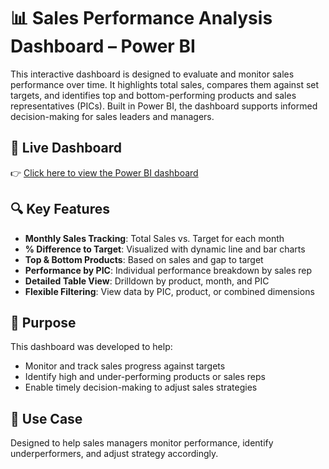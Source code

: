 # 📊 Sales Performance Analysis Dashboard – Power BI

This interactive dashboard is designed to evaluate and monitor sales performance over time. It highlights total sales, compares them against set targets, and identifies top and bottom-performing products and sales representatives (PICs). Built in Power BI, the dashboard supports informed decision-making for sales leaders and managers.

## 🔗 Live Dashboard

👉 [Click here to view the Power BI dashboard](https://app.powerbi.com/view?r=eyJrIjoiOWVmY2RiZmItNGE2YS00ZGMzLWFlZGMtM2M0ZTczNDRlNWNlIiwidCI6IjcyOWQ3ODc2LTg5MzQtNDljNi1iNTZlLTZjZTkwNjkzM2Y4YiIsImMiOjEwfQ%3D%3D)

## 🔍 Key Features
- **Monthly Sales Tracking**: Total Sales vs. Target for each month
- **% Difference to Target**: Visualized with dynamic line and bar charts
- **Top & Bottom Products**: Based on sales and gap to target
- **Performance by PIC**: Individual performance breakdown by sales rep
- **Detailed Table View**: Drilldown by product, month, and PIC
- **Flexible Filtering**: View data by PIC, product, or combined dimensions

## 🎯 Purpose
This dashboard was developed to help:
- Monitor and track sales progress against targets
- Identify high and under-performing products or sales reps
- Enable timely decision-making to adjust sales strategies

## 📌 Use Case
Designed to help sales managers monitor performance, identify underperformers, and adjust strategy accordingly.